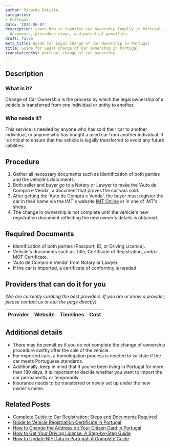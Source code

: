 ```yaml
---
author: Ricardo Batista
categories:
- Portugal
date: '2024-06-07'
description: Learn how to transfer car ownership legally in Portugal, including required
  documents, procedure steps, and potential penalties.
draft: false
meta_title: Guide for Legal Change of Car Ownership in Portugal
title: Guide for Legal Change of Car Ownership in Portugal
translationKey: portugal-change_of_car_ownership
---
```


## Description
### What is it?
Change of Car Ownership is the process by which the legal ownership of a vehicle is transferred from one individual or entity to another.

### Who needs it?
This service is needed by anyone who has sold their car to another individual, or anyone who has bought a used car from another individual. It is critical to ensure that the vehicle is legally transferred to avoid any future liabilities.

## Procedure
1. Gather all necessary documents such as identification of both parties and the vehicle's documents. 
2. Both seller and buyer go to a Notary or Lawyer to make the 'Auto de Compra e Venda', a document that proves the car was sold.
3. After getting the 'Auto de Compra e Venda', the buyer must register the car in their name via the IMT's website [IMT Online](https://servicos.imt-ip.pt/) or in one of IMT's shops. 
4. The change in ownership is not complete until the vehicle's new registration document reflecting the new owner's details is obtained.

## Required Documents
- Identification of both parties (Passport, ID, or Driving Licence).
- Vehicle's documents such as Title, Certificate of Registration, and/or MOT Certificate.
- 'Auto de Compra e Venda' from Notary or Lawyer.
- If the car is imported, a certificate of conformity is needed.

## Providers that can do it for you

_(We are currently curating the best providers. If you are or know a provider, please contact us or edit the page directly)_

| Provider        |     Website     |     Timelines    |       Cost      |
| --------------- | --------------- |  :-------------: | :-------------: |

## Additional details
- There may be penalties if you do not complete the change of ownership procedure swiftly after the sale of the vehicle.
- For imported cars, a homologation process is needed to validate if the car meets Portuguese standards.
- Additionally, keep in mind that if you've been living in Portugal for more than 180 days, it is important to decide whether you want to import the car permanently or temporarily. 
- Insurance needs to be transferred or newly set up under the new owner's name.


## Related Posts

- [Complete Guide to Car Registration: Steps and Documents Required](https://tramitit.com/guides/portugal/request_for_car_registration/)
- [Guide to Vehicle Registration Certificate in Portugal](https://tramitit.com/guides/portugal/request_for_registration_certificate/)
- [How to Change the Address on Your Citizen Card in Portugal](https://tramitit.com/guides/portugal/change_of_address_on_citizen_card/)
- [How to Get Your Driving License: A Step-by-Step Guide](https://tramitit.com/guides/portugal/request_for_driving_license/)
- [How to Update NIF Data in Portugal: A Complete Guide](https://tramitit.com/guides/portugal/request_for_change_of_nif_data/)